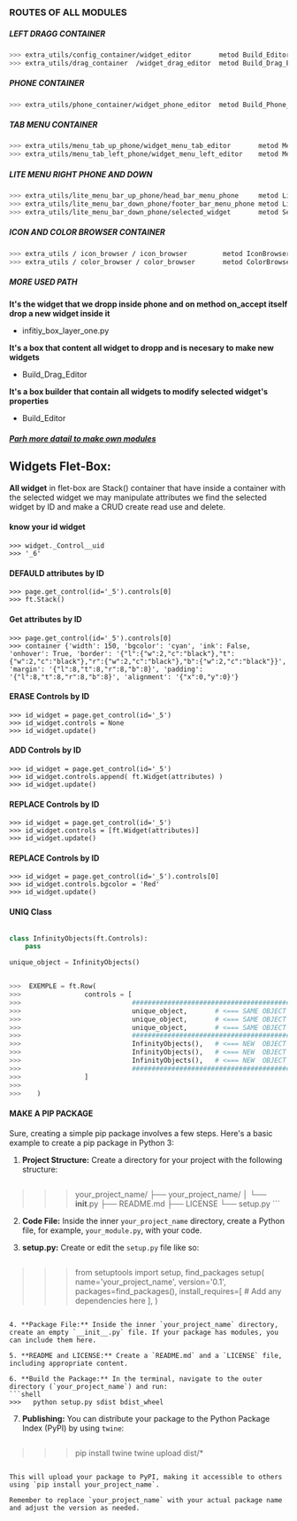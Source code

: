 <!-- markdownserver http://localhost:8009/WIDGET.md -->
### ROUTES OF ALL MODULES

##### LEFT DRAGG CONTAINER
```bash
>>> extra_utils/config_container/widget_editor       metod Build_Editor
>>> extra_utils/drag_container  /widget_drag_editor  metod Build_Drag_Editor
```
##### PHONE CONTAINER
```bash
>>> extra_utils/phone_container/widget_phone_editor  metod Build_Phone_Editor
```
##### TAB MENU CONTAINER
```bash
>>> extra_utils/menu_tab_up_phone/widget_menu_tab_editor       metod MenuUpContainer
>>> extra_utils/menu_tab_left_phone/widget_menu_left_editor    metod MenuLeftContainer
```
##### LITE MENU RIGHT PHONE AND DOWN
```bash
>>> extra_utils/lite_menu_bar_up_phone/head_bar_menu_phone     metod LiteMenuUpContainer
>>> extra_utils/lite_menu_bar_down_phone/footer_bar_menu_phone metod LiteMenuDownContainer
>>> extra_utils/lite_menu_bar_down_phone/selected_widget       metod SelectedWidget
```
##### ICON AND COLOR BROWSER CONTAINER
```bash
>>> extra_utils / icon_browser / icon_browser         metod IconBrowser
>>> extra_utils / color_browser / color_browser       metod ColorBrowser
```
##### MORE USED PATH

**It's the widget that we dropp inside phone and on method on_accept itself drop a new widget inside it**

- infitiy_box_layer_one.py

**It's a box that content all widget to dropp and is necesary to make new widgets**

- Build_Drag_Editor

**It's a box builder that contain all widgets to modify selected widget's properties**

- Build_Editor

##### [Parh more datail to make own modules ](https://github.com/xavier53348/Flet-Box/blob/features/new_features/full_path.txt)

## Widgets Flet-Box:
**All widget** in flet-box are Stack() container that have inside a container with the selected widget
we may manipulate attributes we find the selected widget by ID and make a CRUD create read use and delete.


#### know your id widget

```python3
>>> widget._Control__uid
>>> '_6'

```

#### DEFAULD attributes by ID

```python3
>>> page.get_control(id='_5').controls[0]
>>> ft.Stack()

```
#### Get attributes by ID

```python3
>>> page.get_control(id='_5').controls[0]
>>> container {'width': 150, 'bgcolor': 'cyan', 'ink': False, 'onhover': True, 'border': '{"l":{"w":2,"c":"black"},"t":{"w":2,"c":"black"},"r":{"w":2,"c":"black"},"b":{"w":2,"c":"black"}}', 'margin': '{"l":8,"t":8,"r":8,"b":8}', 'padding': '{"l":8,"t":8,"r":8,"b":8}', 'alignment': '{"x":0,"y":0}'}

```

#### ERASE Controls by ID

```python3
>>> id_widget = page.get_control(id='_5')
>>> id_widget.controls = None
>>> id_widget.update()

```
#### ADD Controls by ID

```python3
>>> id_widget = page.get_control(id='_5')
>>> id_widget.controls.append( ft.Widget(attributes) )
>>> id_widget.update()

```

#### REPLACE Controls by ID

```python3
>>> id_widget = page.get_control(id='_5')
>>> id_widget.controls = [ft.Widget(attributes)]
>>> id_widget.update()

```

#### REPLACE Controls by ID

```python3
>>> id_widget = page.get_control(id='_5').controls[0]
>>> id_widget.controls.bgcolor = 'Red'
>>> id_widget.update()

```

#### UNIQ Class

```python

class InfinityObjects(ft.Controls):
    pass

unique_object = InfinityObjects()


>>>  EXEMPLE = ft.Row(
>>>                controls = [
>>>                            ################################################################
>>>                            unique_object,       # <=== SAME OBJECT IF MODIFY MODIFY ALL SAME TIME
>>>                            unique_object,       # <=== SAME OBJECT IF MODIFY MODIFY ALL SAME TIME
>>>                            unique_object,       # <=== SAME OBJECT IF MODIFY MODIFY ALL SAME TIME
>>>                            ################################################################
>>>                            InfinityObjects(),   # <=== NEW  OBJECT IF MODIFY MODIFY ALL DIFERENTS PROPERTIES
>>>                            InfinityObjects(),   # <=== NEW  OBJECT IF MODIFY MODIFY ALL DIFERENTS PROPERTIES
>>>                            InfinityObjects(),   # <=== NEW  OBJECT IF MODIFY MODIFY ALL DIFERENTS PROPERTIES
>>>                            ################################################################
>>>                ]
>>>
>>>    )

```

#### MAKE A PIP PACKAGE

Sure, creating a simple pip package involves a few steps. Here's a basic example to create a pip package in Python 3:

1. **Project Structure:** Create a directory for your project with the following structure:
    ```shell
>>>    your_project_name/
>>>    ├── your_project_name/
>>>    │   └── __init__.py
>>>    ├── README.md
>>>    ├── LICENSE
>>>    └── setup.py
    ```

2. **Code File:** Inside the inner `your_project_name` directory, create a Python file, for example, `your_module.py`, with your code.

3. **setup.py:** Create or edit the `setup.py` file like so:

   ```python
>>>   from setuptools import setup, find_packages
>>>   setup(
>>>       name='your_project_name',
>>>       version='0.1',
>>>       packages=find_packages(),
>>>       install_requires=[
>>>           # Add any dependencies here
>>>       ],
>>>   )
   ```

4. **Package File:** Inside the inner `your_project_name` directory, create an empty `__init__.py` file. If your package has modules, you can include them here.

5. **README and LICENSE:** Create a `README.md` and a `LICENSE` file, including appropriate content.

6. **Build the Package:** In the terminal, navigate to the outer directory (`your_project_name`) and run:
   ```shell
>>>   python setup.py sdist bdist_wheel
   ```

7. **Publishing:** You can distribute your package to the Python Package Index (PyPI) by using `twine`:
   ```shell
>>>   pip install twine
>>>   twine upload dist/*
   ```

This will upload your package to PyPI, making it accessible to others using `pip install your_project_name`.

Remember to replace `your_project_name` with your actual package name and adjust the version as needed.

